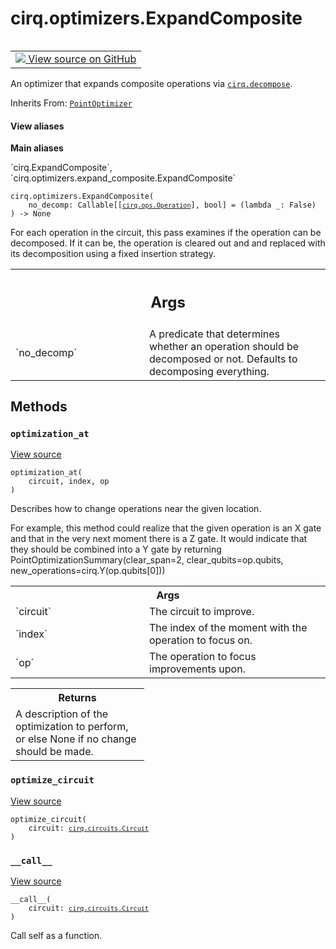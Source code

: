 <div itemscope itemtype="http://developers.google.com/ReferenceObject">
<meta itemprop="name" content="cirq.optimizers.ExpandComposite" />
<meta itemprop="path" content="Stable" />
<meta itemprop="property" content="__call__"/>
<meta itemprop="property" content="__init__"/>
<meta itemprop="property" content="optimization_at"/>
<meta itemprop="property" content="optimize_circuit"/>
</div>

# cirq.optimizers.ExpandComposite

<!-- Insert buttons and diff -->

<table class="tfo-notebook-buttons tfo-api" align="left">

<td>
  <a target="_blank" href="https://github.com/quantumlib/cirq/tree/master/cirq/optimizers/expand_composite.py">
    <img src="https://www.tensorflow.org/images/GitHub-Mark-32px.png" />
    View source on GitHub
  </a>
</td>
</table>



An optimizer that expands composite operations via <a href="../../cirq/protocols/decompose.md"><code>cirq.decompose</code></a>.

Inherits From: [`PointOptimizer`](../../cirq/circuits/PointOptimizer.md)

<section class="expandable">
  <h4 class="showalways">View aliases</h4>
  <p>
<b>Main aliases</b>
<p>`cirq.ExpandComposite`, `cirq.optimizers.expand_composite.ExpandComposite`</p>
</p>
</section>

<pre class="devsite-click-to-copy prettyprint lang-py tfo-signature-link">
<code>cirq.optimizers.ExpandComposite(
    no_decomp: Callable[[<a href="../../cirq/ops/Operation.md"><code>cirq.ops.Operation</code></a>], bool] = (lambda _: False)
) -> None
</code></pre>



<!-- Placeholder for "Used in" -->

For each operation in the circuit, this pass examines if the operation can
be decomposed. If it can be, the operation is cleared out and and replaced
with its decomposition using a fixed insertion strategy.

<!-- Tabular view -->
 <table class="responsive fixed orange">
<colgroup><col width="214px"><col></colgroup>
<tr><th colspan="2"><h2 class="add-link">Args</h2></th></tr>

<tr>
<td>
`no_decomp`
</td>
<td>
A predicate that determines whether an operation should
be decomposed or not. Defaults to decomposing everything.
</td>
</tr>
</table>



## Methods

<h3 id="optimization_at"><code>optimization_at</code></h3>

<a target="_blank" href="https://github.com/quantumlib/cirq/tree/master/cirq/optimizers/expand_composite.py">View source</a>

<pre class="devsite-click-to-copy prettyprint lang-py tfo-signature-link">
<code>optimization_at(
    circuit, index, op
)
</code></pre>

Describes how to change operations near the given location.

For example, this method could realize that the given operation is an
X gate and that in the very next moment there is a Z gate. It would
indicate that they should be combined into a Y gate by returning
PointOptimizationSummary(clear_span=2,
                         clear_qubits=op.qubits,
                         new_operations=cirq.Y(op.qubits[0]))

<!-- Tabular view -->
 <table class="responsive fixed orange">
<colgroup><col width="214px"><col></colgroup>
<tr><th colspan="2">Args</th></tr>

<tr>
<td>
`circuit`
</td>
<td>
The circuit to improve.
</td>
</tr><tr>
<td>
`index`
</td>
<td>
The index of the moment with the operation to focus on.
</td>
</tr><tr>
<td>
`op`
</td>
<td>
The operation to focus improvements upon.
</td>
</tr>
</table>



<!-- Tabular view -->
 <table class="responsive fixed orange">
<colgroup><col width="214px"><col></colgroup>
<tr><th colspan="2">Returns</th></tr>
<tr class="alt">
<td colspan="2">
A description of the optimization to perform, or else None if no
change should be made.
</td>
</tr>

</table>



<h3 id="optimize_circuit"><code>optimize_circuit</code></h3>

<a target="_blank" href="https://github.com/quantumlib/cirq/tree/master/cirq/circuits/optimization_pass.py">View source</a>

<pre class="devsite-click-to-copy prettyprint lang-py tfo-signature-link">
<code>optimize_circuit(
    circuit: <a href="../../cirq/circuits/Circuit.md"><code>cirq.circuits.Circuit</code></a>
)
</code></pre>




<h3 id="__call__"><code>__call__</code></h3>

<a target="_blank" href="https://github.com/quantumlib/cirq/tree/master/cirq/circuits/optimization_pass.py">View source</a>

<pre class="devsite-click-to-copy prettyprint lang-py tfo-signature-link">
<code>__call__(
    circuit: <a href="../../cirq/circuits/Circuit.md"><code>cirq.circuits.Circuit</code></a>
)
</code></pre>

Call self as a function.




